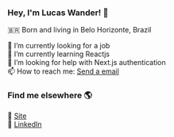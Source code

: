 ### Hey, I'm Lucas Wander! 👋

🇧🇷 Born and living in Belo Horizonte, Brazil <br>

🔭 I’m currently looking for a job <br>
🌱 I’m currently learning Reactjs <br>
🤔 I’m looking for help with Next.js authentication <br>
📫 How to reach me: [Send a email](mailto:lucaswf48@gmai.com) <br>

### Find me elsewhere 🌎

🚀 [Site](https://lucaswander.github.io/) <br>
💼 [LinkedIn](https://www.linkedin.com/in/lucas-wander/) <br>

